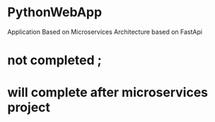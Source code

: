 # PythonWebApp

Application Based on Microservices Architecture based on FastApi 

# not completed ;
# will complete after microservices project
